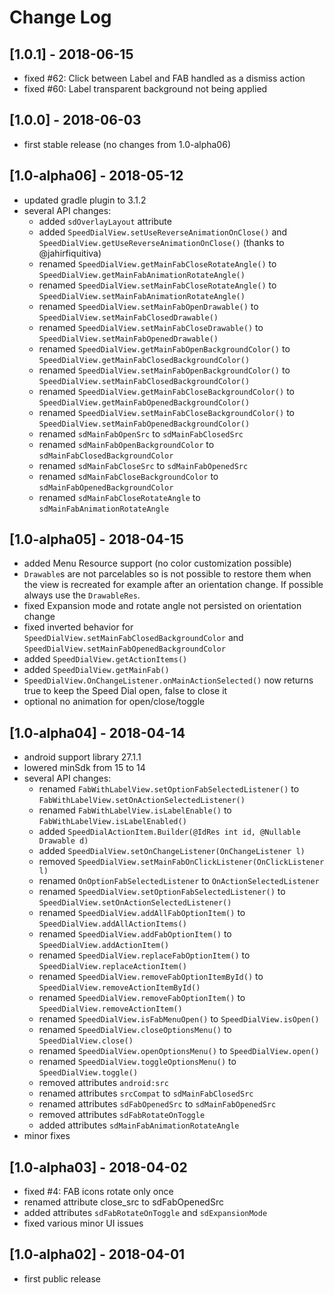 # Change Log

## [1.0.1] - 2018-06-15
- fixed #62: Click between Label and FAB handled as a dismiss action
- fixed #60: Label transparent background not being applied

## [1.0.0] - 2018-06-03
- first stable release (no changes from 1.0-alpha06)

## [1.0-alpha06] - 2018-05-12
- updated gradle plugin to 3.1.2
- several API changes:
    - added `sdOverlayLayout` attribute
    - added `SpeedDialView.setUseReverseAnimationOnClose()` and `SpeedDialView.getUseReverseAnimationOnClose()` (thanks to @jahirfiquitiva)
    - renamed `SpeedDialView.getMainFabCloseRotateAngle()` to `SpeedDialView.getMainFabAnimationRotateAngle()`
    - renamed `SpeedDialView.setMainFabCloseRotateAngle()` to `SpeedDialView.setMainFabAnimationRotateAngle()`
    - renamed `SpeedDialView.setMainFabOpenDrawable()` to `SpeedDialView.setMainFabClosedDrawable()`
    - renamed `SpeedDialView.setMainFabCloseDrawable()` to `SpeedDialView.setMainFabOpenedDrawable()`
    - renamed `SpeedDialView.getMainFabOpenBackgroundColor()` to `SpeedDialView.getMainFabClosedBackgroundColor()`
    - renamed `SpeedDialView.setMainFabOpenBackgroundColor()` to `SpeedDialView.setMainFabClosedBackgroundColor()`
    - renamed `SpeedDialView.getMainFabCloseBackgroundColor()` to `SpeedDialView.getMainFabOpenedBackgroundColor()`
    - renamed `SpeedDialView.setMainFabCloseBackgroundColor()` to `SpeedDialView.setMainFabOpenedBackgroundColor()`
    - renamed `sdMainFabOpenSrc` to `sdMainFabClosedSrc`
    - renamed `sdMainFabOpenBackgroundColor` to `sdMainFabClosedBackgroundColor`
    - renamed `sdMainFabCloseSrc` to `sdMainFabOpenedSrc`
    - renamed `sdMainFabCloseBackgroundColor` to `sdMainFabOpenedBackgroundColor`
    - renamed `sdMainFabCloseRotateAngle` to `sdMainFabAnimationRotateAngle`

## [1.0-alpha05] - 2018-04-15
- added Menu Resource support (no color customization possible)
- `Drawable`s are not parcelables so is not possible to restore them when the view is recreated 
  for example after an orientation change. If possible always use the `DrawableRes`.
- fixed Expansion mode and rotate angle not persisted on orientation change
- fixed inverted behavior for `SpeedDialView.setMainFabClosedBackgroundColor` 
  and `SpeedDialView.setMainFabOpenedBackgroundColor`
- added `SpeedDialView.getActionItems()`
- added `SpeedDialView.getMainFab()`
- `SpeedDialView.OnChangeListener.onMainActionSelected()` now returns true to keep the Speed Dial open, false to close it
- optional no animation for open/close/toggle

## [1.0-alpha04] - 2018-04-14
- android support library 27.1.1
- lowered minSdk from 15 to 14
- several API changes:
    - renamed `FabWithLabelView.setOptionFabSelectedListener()` to `FabWithLabelView.setOnActionSelectedListener()`
    - renamed `FabWithLabelView.isLabelEnable()` to `FabWithLabelView.isLabelEnabled()`
    - added `SpeedDialActionItem.Builder(@IdRes int id, @Nullable Drawable d)`
    - added `SpeedDialView.setOnChangeListener(OnChangeListener l)`
    - removed `SpeedDialView.setMainFabOnClickListener(OnClickListener l)`
    - renamed `OnOptionFabSelectedListener` to `OnActionSelectedListener`
    - renamed `SpeedDialView.setOptionFabSelectedListener()` to `SpeedDialView.setOnActionSelectedListener()`
    - renamed `SpeedDialView.addAllFabOptionItem()` to `SpeedDialView.addAllActionItems()`
    - renamed `SpeedDialView.addFabOptionItem()` to `SpeedDialView.addActionItem()`
    - renamed `SpeedDialView.replaceFabOptionItem()` to `SpeedDialView.replaceActionItem()`
    - renamed `SpeedDialView.removeFabOptionItemById()` to `SpeedDialView.removeActionItemById()`
    - renamed `SpeedDialView.removeFabOptionItem()` to `SpeedDialView.removeActionItem()`
    - renamed `SpeedDialView.isFabMenuOpen()` to `SpeedDialView.isOpen()`
    - renamed `SpeedDialView.closeOptionsMenu()` to `SpeedDialView.close()`
    - renamed `SpeedDialView.openOptionsMenu()` to `SpeedDialView.open()`
    - renamed `SpeedDialView.toggleOptionsMenu()` to `SpeedDialView.toggle()`
    - removed attributes `android:src`
    - renamed attributes `srcCompat` to `sdMainFabClosedSrc`
    - renamed attributes `sdFabOpenedSrc` to `sdMainFabOpenedSrc`
    - removed attributes `sdFabRotateOnToggle`
    - added attributes `sdMainFabAnimationRotateAngle`
 - minor fixes

## [1.0-alpha03] - 2018-04-02
- fixed #4: FAB icons rotate only once
- renamed attribute close_src to sdFabOpenedSrc
- added attributes `sdFabRotateOnToggle` and `sdExpansionMode`
- fixed various minor UI issues

## [1.0-alpha02] - 2018-04-01
- first public release
